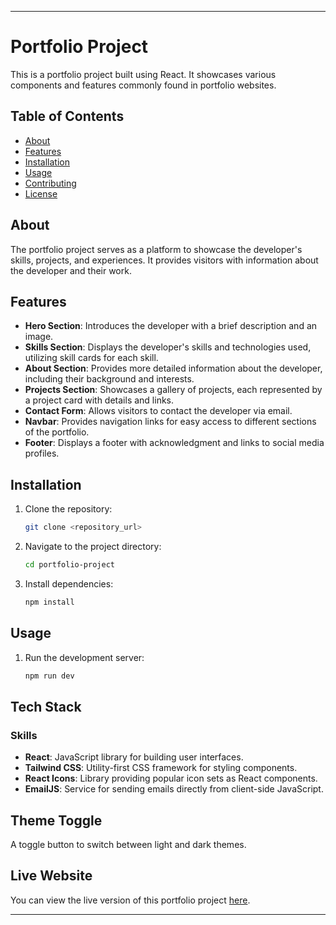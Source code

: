 
---

# Portfolio Project

This is a portfolio project built using React. It showcases various components and features commonly found in portfolio websites.

## Table of Contents

- [About](#about)
- [Features](#features)
- [Installation](#installation)
- [Usage](#usage)
- [Contributing](#contributing)
- [License](#license)

## About

The portfolio project serves as a platform to showcase the developer's skills, projects, and experiences. It provides visitors with information about the developer and their work.

## Features

- **Hero Section**: Introduces the developer with a brief description and an image.
- **Skills Section**: Displays the developer's skills and technologies used, utilizing skill cards for each skill.
- **About Section**: Provides more detailed information about the developer, including their background and interests.
- **Projects Section**: Showcases a gallery of projects, each represented by a project card with details and links.
- **Contact Form**: Allows visitors to contact the developer via email.
- **Navbar**: Provides navigation links for easy access to different sections of the portfolio.
- **Footer**: Displays a footer with acknowledgment and links to social media profiles.

## Installation

1. Clone the repository:
    ```bash
    git clone <repository_url>
    ```

2. Navigate to the project directory:
    ```bash
    cd portfolio-project
    ```

3. Install dependencies:
    ```bash
    npm install
    ```

## Usage

1. Run the development server:
    ```bash
    npm run dev
    ```


## Tech Stack

### Skills

- **React**: JavaScript library for building user interfaces.
- **Tailwind CSS**: Utility-first CSS framework for styling components.
- **React Icons**: Library providing popular icon sets as React components.
- **EmailJS**: Service for sending emails directly from client-side JavaScript.

## Theme Toggle

A toggle button to switch between light and dark themes.

## Live Website

You can view the live version of this portfolio project [here](https://lovepreetsing.netlify.app/).

---
